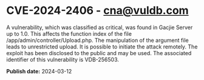 # CVE-2024-2406 - cna@vuldb.com

A vulnerability, which was classified as critical, was found in Gacjie Server up to 1.0. This affects the function index of the file /app/admin/controller/Upload.php. The manipulation of the argument file leads to unrestricted upload. It is possible to initiate the attack remotely. The exploit has been disclosed to the public and may be used. The associated identifier of this vulnerability is VDB-256503.

**Publish date:** 2024-03-12
